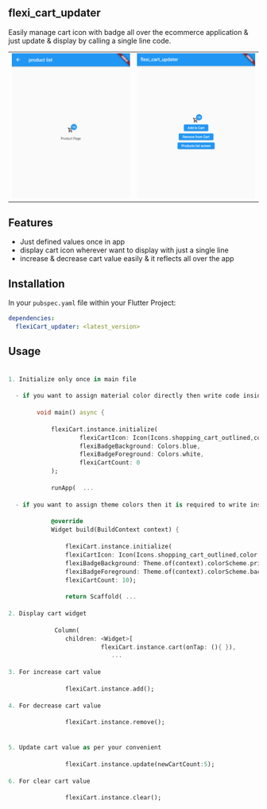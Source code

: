 ## flexi_cart_updater

Easily manage cart icon with badge all over the ecommerce application & just update & display by calling a single line code.

<table>
   <tr>
      <td>
         <img width="250px" src="https://raw.githubusercontent.com/Dharini17/flexi_cart_updater/master/assets/screenshot1.png">
      </td>   
        <td>
         <img width="250px" src="https://raw.githubusercontent.com/Dharini17/flexi_cart_updater/master/assets/screenshot2.png">
      </td> 
    </tr>
</table>

## Features

- Just defined values once in app
- display cart icon wherever want to display with just a single line
- increase & decrease cart value easily & it reflects all over the app

## Installation

In your `pubspec.yaml` file within your Flutter Project:

```yaml
dependencies:
  flexiCart_updater: <latest_version>
```

## Usage

```dart

1. Initialize only once in main file

  - if you want to assign material color directly then write code inside main file or in initstate method :

        void main() async {

            flexiCart.instance.initialize(
                    flexiCartIcon: Icon(Icons.shopping_cart_outlined,color: Colors.black,),
                    flexiBadgeBackground: Colors.blue,
                    flexiBadgeForeground: Colors.white,
                    flexiCartCount: 0
            );
            
            runApp(  ...

  - if you want to assign theme colors then it is required to write inside build method :

            @override
            Widget build(BuildContext context) {
            
                flexiCart.instance.initialize(
                flexiCartIcon: Icon(Icons.shopping_cart_outlined,color: Theme.of(context).colorScheme.onBackground,),
                flexiBadgeBackground: Theme.of(context).colorScheme.primary,
                flexiBadgeForeground: Theme.of(context).colorScheme.background,
                flexiCartCount: 10);
                
                return Scaffold( ...

2. Display cart widget

             Column(
                children: <Widget>[
                          flexiCart.instance.cart(onTap: (){ }),
                             ...
     
3. For increase cart value

                flexiCart.instance.add();

4. For decrease cart value

                flexiCart.instance.remove();


5. Update cart value as per your convenient

                flexiCart.instance.update(newCartCount:5);

6. For clear cart value

                flexiCart.instance.clear();

```